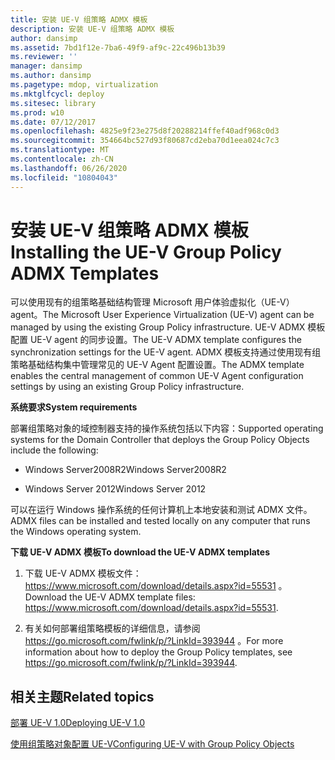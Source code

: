 ```yaml
---
title: 安装 UE-V 组策略 ADMX 模板
description: 安装 UE-V 组策略 ADMX 模板
author: dansimp
ms.assetid: 7bd1f12e-7ba6-49f9-af9c-22c496b13b39
ms.reviewer: ''
manager: dansimp
ms.author: dansimp
ms.pagetype: mdop, virtualization
ms.mktglfcycl: deploy
ms.sitesec: library
ms.prod: w10
ms.date: 07/12/2017
ms.openlocfilehash: 4825e9f23e275d8f20288214ffef40adf968c0d3
ms.sourcegitcommit: 354664bc527d93f80687cd2eba70d1eea024c7c3
ms.translationtype: MT
ms.contentlocale: zh-CN
ms.lasthandoff: 06/26/2020
ms.locfileid: "10804043"
---
```

# <span data-ttu-id="d20fb-103">安装 UE-V 组策略 ADMX 模板</span><span class="sxs-lookup"><span data-stu-id="d20fb-103">Installing the UE-V Group Policy ADMX Templates</span></span>


<span data-ttu-id="d20fb-104">可以使用现有的组策略基础结构管理 Microsoft 用户体验虚拟化（UE-V） agent。</span><span class="sxs-lookup"><span data-stu-id="d20fb-104">The Microsoft User Experience Virtualization (UE-V) agent can be managed by using the existing Group Policy infrastructure.</span></span> <span data-ttu-id="d20fb-105">UE-V ADMX 模板配置 UE-V agent 的同步设置。</span><span class="sxs-lookup"><span data-stu-id="d20fb-105">The UE-V ADMX template configures the synchronization settings for the UE-V agent.</span></span> <span data-ttu-id="d20fb-106">ADMX 模板支持通过使用现有组策略基础结构集中管理常见的 UE-V Agent 配置设置。</span><span class="sxs-lookup"><span data-stu-id="d20fb-106">The ADMX template enables the central management of common UE-V Agent configuration settings by using an existing Group Policy infrastructure.</span></span>

**<span data-ttu-id="d20fb-107">系统要求</span><span class="sxs-lookup"><span data-stu-id="d20fb-107">System requirements</span></span>**

<span data-ttu-id="d20fb-108">部署组策略对象的域控制器支持的操作系统包括以下内容：</span><span class="sxs-lookup"><span data-stu-id="d20fb-108">Supported operating systems for the Domain Controller that deploys the Group Policy Objects include the following:</span></span>

-   <span data-ttu-id="d20fb-109">Windows Server2008R2</span><span class="sxs-lookup"><span data-stu-id="d20fb-109">Windows Server2008R2</span></span>

-   <span data-ttu-id="d20fb-110">Windows Server 2012</span><span class="sxs-lookup"><span data-stu-id="d20fb-110">Windows Server 2012</span></span>

<span data-ttu-id="d20fb-111">可以在运行 Windows 操作系统的任何计算机上本地安装和测试 ADMX 文件。</span><span class="sxs-lookup"><span data-stu-id="d20fb-111">ADMX files can be installed and tested locally on any computer that runs the Windows operating system.</span></span>

**<span data-ttu-id="d20fb-112">下载 UE-V ADMX 模板</span><span class="sxs-lookup"><span data-stu-id="d20fb-112">To download the UE-V ADMX templates</span></span>**

1.  <span data-ttu-id="d20fb-113">下载 UE-V ADMX 模板文件： <https://www.microsoft.com/download/details.aspx?id=55531> 。</span><span class="sxs-lookup"><span data-stu-id="d20fb-113">Download the UE-V ADMX template files: <https://www.microsoft.com/download/details.aspx?id=55531>.</span></span>

2.  <span data-ttu-id="d20fb-114">有关如何部署组策略模板的详细信息，请参阅 <https://go.microsoft.com/fwlink/p/?LinkId=393944> 。</span><span class="sxs-lookup"><span data-stu-id="d20fb-114">For more information about how to deploy the Group Policy templates, see <https://go.microsoft.com/fwlink/p/?LinkId=393944>.</span></span>

## <span data-ttu-id="d20fb-115">相关主题</span><span class="sxs-lookup"><span data-stu-id="d20fb-115">Related topics</span></span>


[<span data-ttu-id="d20fb-116">部署 UE-V 1.0</span><span class="sxs-lookup"><span data-stu-id="d20fb-116">Deploying UE-V 1.0</span></span>](deploying-ue-v-10.md)

[<span data-ttu-id="d20fb-117">使用组策略对象配置 UE-V</span><span class="sxs-lookup"><span data-stu-id="d20fb-117">Configuring UE-V with Group Policy Objects</span></span>](configuring-ue-v-with-group-policy-objects.md)

 

 





